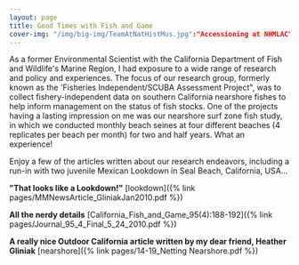 ```yaml
---
layout: page
title: Good Times with Fish and Game
cover-img: "/img/big-img/TeamAtNatHistMus.jpg":"Accessioning at NHMLAC"
---
```

As a former Environmental Scientist with the California Department of Fish and Wildlife's Marine Region, I had exposure to a wide range of research and policy and experiences. The focus of our research group, formerly known as the 'Fisheries Independent/SCUBA Assessment Project", was to collect fishery-independent data on southern California nearshore fishes to help inform management on the status of fish stocks. One of the projects having a lasting impression on me was our nearshore surf zone fish study, in which we conducted monthly beach seines at four different beaches (4 replicates per beach per month) for two and half years. What an experience!

Enjoy a few of the articles written about our research endeavors, including a run-in with two juvenile Mexican Lookdown in Seal Beach, California, USA...

**"That looks like a Lookdown!"** [lookdown]({% link pages/MMNewsArticle_GliniakJan2010.pdf %}) 

**All the nerdy details** [California_Fish_and_Game_95(4):188-192]({% link pages/Journal_95_4_Final_5_24_2010.pdf %}) 

**A really nice Outdoor California article written by my dear friend, Heather Gliniak** [nearshore]({% link pages/14-19_Netting Nearshore.pdf %})
